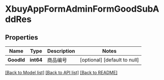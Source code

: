 # XbuyAppFormAdminFormGoodSubAddRes

## Properties
Name | Type | Description | Notes
------------ | ------------- | ------------- | -------------
**GoodId** | **int64** | 商品编号 | [optional] [default to null]

[[Back to Model list]](../README.md#documentation-for-models) [[Back to API list]](../README.md#documentation-for-api-endpoints) [[Back to README]](../README.md)

